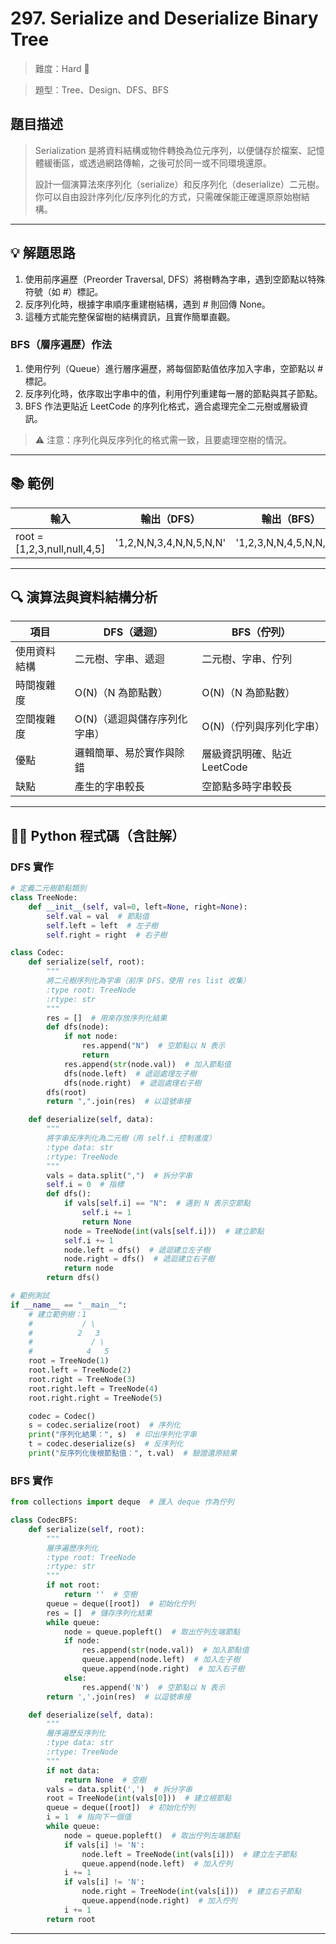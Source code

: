 # 297. Serialize and Deserialize Binary Tree

> 難度：Hard 🔴

> 題型：Tree、Design、DFS、BFS

## 題目描述
> Serialization 是將資料結構或物件轉換為位元序列，以便儲存於檔案、記憶體緩衝區，或透過網路傳輸，之後可於同一或不同環境還原。
> 
> 設計一個演算法來序列化（serialize）和反序列化（deserialize）二元樹。你可以自由設計序列化/反序列化的方式，只需確保能正確還原原始樹結構。

---

## 💡 解題思路
1. 使用前序遍歷（Preorder Traversal, DFS）將樹轉為字串，遇到空節點以特殊符號（如 #）標記。
2. 反序列化時，根據字串順序重建樹結構，遇到 # 則回傳 None。
3. 這種方式能完整保留樹的結構資訊，且實作簡單直觀。

### BFS（層序遍歷）作法
1. 使用佇列（Queue）進行層序遍歷，將每個節點值依序加入字串，空節點以 # 標記。
2. 反序列化時，依序取出字串中的值，利用佇列重建每一層的節點與其子節點。
3. BFS 作法更貼近 LeetCode 的序列化格式，適合處理完全二元樹或層級資訊。

> ⚠️ 注意：序列化與反序列化的格式需一致，且要處理空樹的情況。

---

## 📚 範例

| 輸入                | 輸出（DFS）           | 輸出（BFS）           |
|---------------------|----------------------|----------------------|
| root = [1,2,3,null,null,4,5] | '1,2,N,N,3,4,N,N,5,N,N' | '1,2,3,N,N,4,5,N,N,N,N' |

---

## 🔍 演算法與資料結構分析

| 項目         | DFS（遞迴）                | BFS（佇列）                |
|--------------|----------------------------|----------------------------|
| 使用資料結構 | 二元樹、字串、遞迴         | 二元樹、字串、佇列         |
| 時間複雜度   | O(N)（N 為節點數）         | O(N)（N 為節點數）         |
| 空間複雜度   | O(N)（遞迴與儲存序列化字串）| O(N)（佇列與序列化字串）   |
| 優點         | 邏輯簡單、易於實作與除錯   | 層級資訊明確、貼近 LeetCode|
| 缺點         | 產生的字串較長             | 空節點多時字串較長         |

---

## 🧑‍💻 Python 程式碼（含註解）

### DFS 實作
```python
# 定義二元樹節點類別
class TreeNode:
    def __init__(self, val=0, left=None, right=None):
        self.val = val  # 節點值
        self.left = left  # 左子樹
        self.right = right  # 右子樹

class Codec:
    def serialize(self, root):
        """
        將二元樹序列化為字串（前序 DFS，使用 res list 收集）
        :type root: TreeNode
        :rtype: str
        """
        res = []  # 用來存放序列化結果
        def dfs(node):
            if not node:
                res.append("N")  # 空節點以 N 表示
                return
            res.append(str(node.val))  # 加入節點值
            dfs(node.left)  # 遞迴處理左子樹
            dfs(node.right)  # 遞迴處理右子樹
        dfs(root)
        return ",".join(res)  # 以逗號串接

    def deserialize(self, data):
        """
        將字串反序列化為二元樹（用 self.i 控制進度）
        :type data: str
        :rtype: TreeNode
        """
        vals = data.split(",")  # 拆分字串
        self.i = 0  # 指標
        def dfs():
            if vals[self.i] == "N":  # 遇到 N 表示空節點
                self.i += 1
                return None
            node = TreeNode(int(vals[self.i]))  # 建立節點
            self.i += 1
            node.left = dfs()  # 遞迴建立左子樹
            node.right = dfs()  # 遞迴建立右子樹
            return node
        return dfs()

# 範例測試
if __name__ == "__main__":
    # 建立範例樹：1
    #           / \
    #          2   3
    #             / \
    #            4   5
    root = TreeNode(1)
    root.left = TreeNode(2)
    root.right = TreeNode(3)
    root.right.left = TreeNode(4)
    root.right.right = TreeNode(5)

    codec = Codec()
    s = codec.serialize(root)  # 序列化
    print("序列化結果：", s)  # 印出序列化字串
    t = codec.deserialize(s)  # 反序列化
    print("反序列化後根節點值：", t.val)  # 驗證還原結果
```

### BFS 實作
```python
from collections import deque  # 匯入 deque 作為佇列

class CodecBFS:
    def serialize(self, root):
        """
        層序遍歷序列化
        :type root: TreeNode
        :rtype: str
        """
        if not root:
            return ''  # 空樹
        queue = deque([root])  # 初始化佇列
        res = []  # 儲存序列化結果
        while queue:
            node = queue.popleft()  # 取出佇列左端節點
            if node:
                res.append(str(node.val))  # 加入節點值
                queue.append(node.left)  # 加入左子樹
                queue.append(node.right)  # 加入右子樹
            else:
                res.append('N')  # 空節點以 N 表示
        return ','.join(res)  # 以逗號串接

    def deserialize(self, data):
        """
        層序遍歷反序列化
        :type data: str
        :rtype: TreeNode
        """
        if not data:
            return None  # 空樹
        vals = data.split(',')  # 拆分字串
        root = TreeNode(int(vals[0]))  # 建立根節點
        queue = deque([root])  # 初始化佇列
        i = 1  # 指向下一個值
        while queue:
            node = queue.popleft()  # 取出佇列左端節點
            if vals[i] != 'N':
                node.left = TreeNode(int(vals[i]))  # 建立左子節點
                queue.append(node.left)  # 加入佇列
            i += 1
            if vals[i] != 'N':
                node.right = TreeNode(int(vals[i]))  # 建立右子節點
                queue.append(node.right)  # 加入佇列
            i += 1
        return root
```

---
